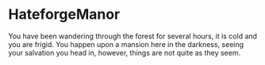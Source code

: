 # HateforgeManor
 You have been wandering through the forest for several hours, it is cold and you are frigid. You happen upon a mansion here in the darkness, seeing your salvation you head in, however, things are not quite as they seem. 
